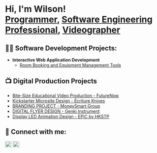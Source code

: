 <h1>Hi, I'm Wilson! <br/><a href="https://github.com/wilsonma531">Programmer</a>, <a href="https://www.linkedin.com/in/wilson-msw/">Software Engineering Professional</a>, <a href="https://www.behance.net/wilsonma4">Videographer</a></h1>

<h2>👨‍💻 Software Development Projects:</h2>

- <b>Interactive Web Application Development</b>
  - [Room Booking and Equipment Management Tools](https://github.com/wilsonma531/BookMySpace)

<h2>📺 Digital Production Projects</h2>

- [Bite-Size Educational Video Production - FutureNow](https://www.behance.net/gallery/193226407/Bite-Size-Training-Video-Production-FutureNow)
- [Kickstarter Microsite Design - Écriture Knives](https://www.behance.net/gallery/141740759/Kickstarter-Microsite-Design-Ecriture-Knives)
- [BRANDING PROJECT - MoneySmart Group](https://www.behance.net/gallery/141400621/Branding-Project-MoneySmart-HK)
- [DIGITAL FLYER DESIGN - Genki Instrument](https://www.behance.net/gallery/141403023/Promotion-Flyers-Genki-Instruments)
- [Display LED Animation Design - EPiC by HKSTP](https://www.behance.net/gallery/141382091/Motion-Graphic-Design-HKSTP)


<h2> 🤳 Connect with me:</h2>

[<img align="left" alt="Wilson Ma | LinkedIn" width="22px" src="https://cdn.jsdelivr.net/npm/simple-icons@v3/icons/linkedin.svg" />][linkedin]


[<img align="left" alt="Wilson Ma | BeHance" width="22px" src="https://cdn.jsdelivr.net/npm/simple-icons@v3/icons/behance.svg" />][behance]

[linkedin]: https://www.linkedin.com/in/wilson-msw/

[behance]: https://www.behance.net/wilsonma4

<!--
**joshmadakor1/joshmadakor1** is a ✨ _special_ ✨ repository because its `README.md` (this file) appears on your GitHub profile.

Here are some ideas to get you started:

- 🔭 I’m currently working on ...
- 🌱 I’m currently learning ...
- 👯 I’m looking to collaborate on ...
- 🤔 I’m looking for help with ...
- 💬 Ask me about ...
- 📫 How to reach me: ...
- 😄 Pronouns: ...
- ⚡ Fun fact: ...
-->